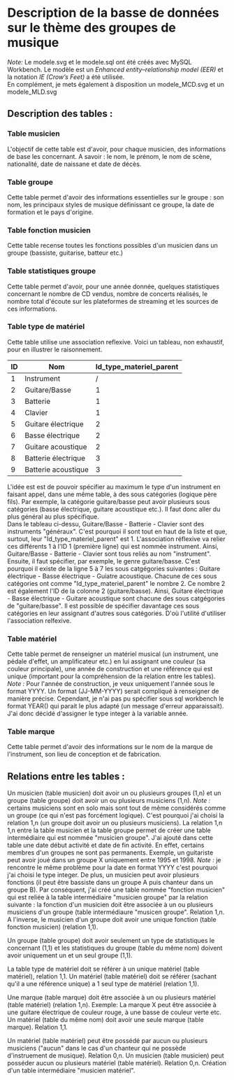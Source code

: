 # Description de la basse de données sur le thème des groupes de musique

*Note:* Le modele.svg et le modele.sql ont été créés avec MySQL Workbench. Le modèle est un *Enhanced entity–relationship model (EER)* et la notation *IE (Crow’s Feet)* a été utilisée.  
En complément, je mets également à disposition un modele_MCD.svg et un modele_MLD.svg  

## Description des tables :

### Table musicien 
L'objectif de cette table est d'avoir, pour chaque musicien, des informations de base les concernant. A savoir : le nom, le prénom, le nom de scène, nationalité, date de naissane et date de décès.

### Table groupe 
Cette table permet d'avoir des informations essentielles sur le groupe : son nom, les principaux styles de musique définissant ce groupe, la date de formation et le pays d'origine. 

### Table fonction musicien 
Cette table recense toutes les fonctions possibles d'un musicien dans un groupe (bassiste, guitarise, batteur etc.)

### Table statistiques groupe 
Cette table permet d'avoir, pour une année donnée, quelques statistiques concernant le nombre de CD vendus, nombre de concerts réalisés, le nombre total d'écoute sur les plateformes de streaming et les sources de ces informations. 

### Table type de matériel 
Cette table utilise une association reflexive. Voici un tableau, non exhaustif, pour en illustrer le raisonnement.

| ID  | Nom  |  Id_type_materiel_parent |
|---|---|---|
|  1 |  Instrument | /  |
|  2 |  Guitare/Basse |  1 |
|  3 |  Batterie |  1 |
|  4 | Clavier  | 1  |
|  5 |  Guitare électrique | 2  |
|  6 |  Basse électrique | 2  |
|  7 |  Guitare acoustique |  2 |
|  8 | Batterie électrique  | 3  |
|  9 | Batterie acoustique  |  3 |

L'idée est est de pouvoir spécifier au maximum le type d'un instrument en faisant appel, dans une même table, à des sous catégories (logique père fils). Par exemple, la catégorie guitare/basse peut avoir plusieurs sous catégories (basse électrique, guitare acoustique etc.). Il faut donc aller du plus général au plus spécifique.  
Dans le tableau ci-dessu, Guitare/Basse - Batterie - Clavier sont des instruments "généraux". C'est pourquoi il sont tout en haut de la liste et que, surtout, leur "Id_type_materiel_parent" est 1. L'association réflexive va relier ces différents 1 à l'ID 1 (première ligne) qui est nommée instrument. Ainsi, Guitare/Basse - Batterie - Clavier sont tous reliés au nom "instrument". Ensuite, il faut spécifier, par exemple, le genre guitare/basse. C'est pourquoi il existe de la ligne 5 à 7 les sous catgégories suivantes : Guitare électrique - Basse électrique - Guiatre acoustique. Chacune de ces sous catégories ont comme "Id_type_materiel_parent" le nombre 2. Ce nombre 2 est également l'ID de la colonne 2 (guitare/basse). Ainsi, Guitare électrique - Basse électrique - Guitare acoustique sont chacune des sous catgégories de "guitare/basse". Il est possible de spécifier davantage ces sous catégories en leur assignant d'autres sous catégories. D'où l'utilité d'utiliser l'association relfexive. 

### Table matériel 
Cette table permet de renseigner un matériel musical (un instrument, une pédale d'effet, un amplificateur etc.) en lui assignant une couleur (sa couleur principale), une année de construction et une référence qui est unique (important pour la compréhension de la relation entre les tables). *Note :* Pour l'année de construction, je veux uniquement l'année sous le format YYYY. Un format (JJ-MM-YYYY) serait compliqué à renseigner de manière précise. Cependant, je n'ai pas pu spécifier sous sql workbench le format YEAR() qui parait le plus adapté (un message d'erreur apparaissait). J'ai donc décidé d'assigner le type integer à la variable année. 

### Table marque 
Cette table permet d'avoir des informations sur le nom de la marque de l'instrument, son lieu de conception et de fabrication. 

## Relations entre les tables : 
Un musicien (table musicien) doit avoir un ou plusieurs groupes (1,n) et un groupe (table groupe) doit avoir un ou plusieurs musiciens (1,n). *Note :* certains musiciens sont en solo mais sont tout de même considérés comme un groupe (ce qui n'est pas forcément logique). C'est pourquoi j'ai choisi la relation 1,n (un groupe doit avoir un ou plusieurs musiciens). La relation 1,n 1,n entre la table musicien et la table groupe permet de créer une table intermédiaire qui est nommée "musicien groupe". J'ai ajouté dans cette table une date début activité et date de fin activité. En effet, certains membres d'un groupes ne sont pas permanents. Exemple, un guitariste peut avoir joué dans un groupe X uniquement entre 1995 et 1998. *Note :* je rencontre le même problème pour la date en format YYYY c'est pourquoi j'ai choisi le type integer. De plus, un musicien peut avoir plusieurs fonctions (il peut être bassiste dans un groupe A puis chanteur dans un groupe B). Par conséquent, j'ai créé une table nommée "fonction musicien" qui est reliée à la table intermédiaire "musicien groupe" par la relation suivante : la fonction d'un musicien doit être associée à un ou plusieurs musiciens d'un groupe (table intermédiaure "musicen groupe". Relation 1,n. A l'inverse, le musicien d'un groupe doit avoir une unique fonction (table fonction musicien) (relation 1,1). 

Un groupe (table groupe) doit avoir seulement un type de statistiques le concernant (1,1) et les statistiques du groupe (table du même nom) doivent avoir uniquement un et un seul groupe (1,1).

La table type de matériel doit se référer à un unique matériel (table matériel), relation 1,1. Un matériel (table matériel) doit se référer (sachant qu'il a une référence unique) a 1 seul type de matériel (relation 1,1).  

Une marque (table marque) doit être associée à un ou plusieurs matériel (table matériel) (relation 1,n). Exemple: La marque X peut être associée à une guitare électrique de couleur rouge, à une basse de couleur verte etc. Un matériel (table du même nom) doit avoir une seule marque (table marque). Relation 1,1.  

Un matériel (table matériel) peut être possédé par aucun ou plusieurs musiciens ("aucun" dans le cas d'un chanteur qui ne possède d'instruement de musique). Relation 0,n. Un musicien (table musicien) peut posséder aucun ou plusieurs matériel (table matériel). Relation 0,n. Création d'un table intermédiaire "musicien matériel".  
